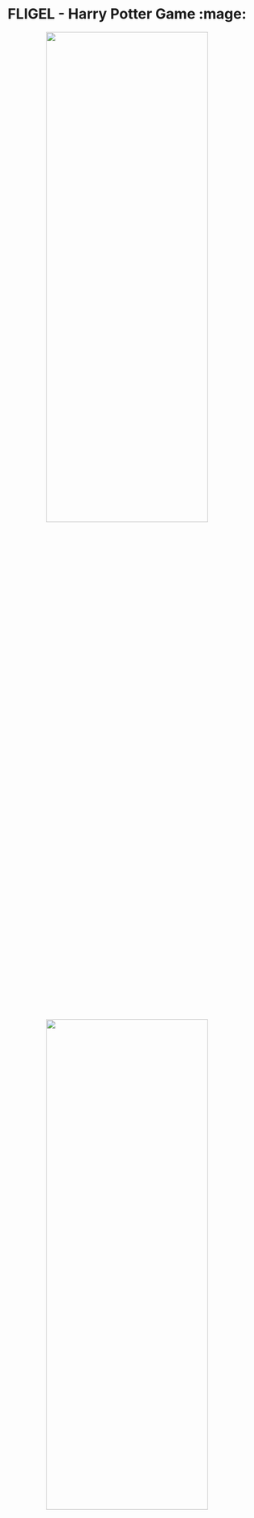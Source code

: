<h1 align="center">FLIGEL - Harry Potter Game :mage:</h1>

<p align="center">
<img src="https://user-images.githubusercontent.com/53074235/122728877-30c3d580-d296-11eb-989c-4f6468072e02.png" width="80%" height="50%">
</p>

<p align="center">
<img src="https://user-images.githubusercontent.com/53074235/122720908-a8413700-d28d-11eb-99bd-7964054cbaf4.png" width="80%" height="50%">
</p>

<table align="center"><tr><td height="50%"  width="100%">
  
https://user-images.githubusercontent.com/53074235/126790710-74fc31bc-c0bb-46e9-9ce6-a3195d00c889.mp4
  
</td></tr></table> 

